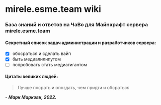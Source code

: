# mirele.esme.team wiki
### **База знаний и ответов на ЧаВо для Майнкрафт сервера mirele.esme.team**

#### Секретный список задач администрации и разработчиков сервера:
- [x] обосраться и сделать вайп
- [x] быть медиалилипутом
- [ ] попробовать стать медиагигантом

#### Цитаты великих людей:
> Лучше посрать и опоздать, чем придти и обсраться

\- *__Марк Маркови, 2022.__*
